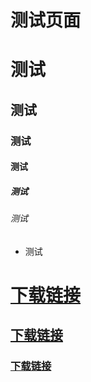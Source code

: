 #                    测试页面
# 测试
## 测试
### 测试  
#### 测试 
##### 测试
###### 测试

- 测试
# [下载链接](https://github.com/benjaminkondraki/1/files/8839604/1.txt)
## [下载链接](https://github.com/benjaminkondraki/1/files/8839604/1.txt)
### [下载链接](https://github.com/benjaminkondraki/1/files/8839604/1.txt)
